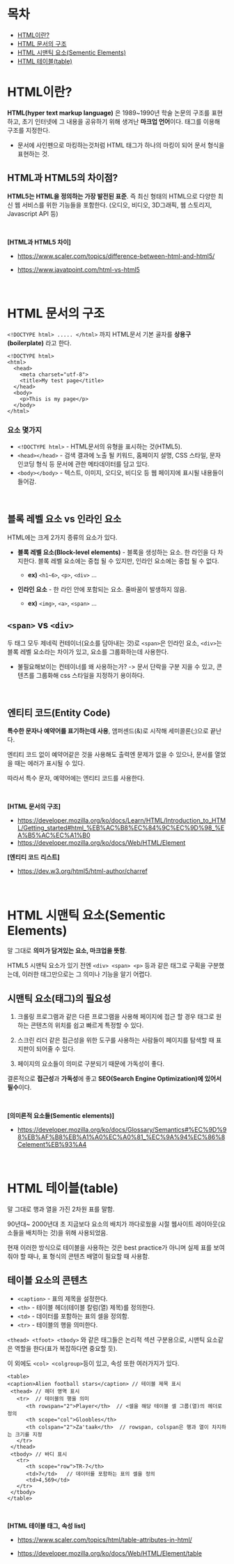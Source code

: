 # 목차
+ [HTML이란?](https://github.com/Iam-Sunghyun/TIL/edit/main/HTML/HTML%20%EA%B8%B0%EB%B3%B8.md#html%EC%9D%B4%EB%9E%80)
+ [HTML 문서의 구조](https://github.com/Iam-Sunghyun/TIL/edit/main/HTML/HTML%20%EA%B8%B0%EB%B3%B8.md#html-%EB%AC%B8%EC%84%9C%EC%9D%98-%EA%B5%AC%EC%A1%B0)
+ [HTML 시맨틱 요소(Sementic Elements)](https://github.com/Iam-Sunghyun/TIL/edit/main/HTML/HTML%20%EA%B8%B0%EB%B3%B8.md#html-%EC%8B%9C%EB%A7%A8%ED%8B%B1-%EC%9A%94%EC%86%8Csementic-elements)
+ [HTML 테이블(table)](https://github.com/Iam-Sunghyun/TIL/edit/main/HTML/HTML%20%EA%B8%B0%EB%B3%B8.md#html-%ED%85%8C%EC%9D%B4%EB%B8%94table)


# HTML이란?
**HTML(hyper text markup language)** 은 1989~1990년 학술 논문의 구조를 표현하고, 초기 인터넷에 그 내용을 공유하기 위해 생겨난 **마크업 언어**이다. 태그를 이용해 구조를 지정한다.

+ 문서에 사인펜으로 마킹하는것처럼 HTML 태그가 하나의 마킹이 되어 문서 형식을 표현하는 것.



## HTML과 HTML5의 차이점?

**HTML5는 HTML을 정의하는 가장 발전된 표준**. 즉 최신 형태의 HTML으로 다양한 최신 웹 서비스를 위한 기능들을 포함한다. (오디오, 비디오, 3D그래픽, 웹 스토리지, Javascript API 등)

<br>

**[HTML과 HTML5 차이]**

+ https://www.scaler.com/topics/difference-between-html-and-html5/

+ https://www.javatpoint.com/html-vs-html5

<br>

# HTML 문서의 구조
```<!DOCTYPE html> ..... </html>``` 까지 HTML문서 기본 골자를 **상용구(boilerplate)** 라고 한다.
```
<!DOCTYPE html>
<html>
  <head>
    <meta charset="utf-8">
    <title>My test page</title>
  </head>
  <body>
    <p>This is my page</p>
  </body>
</html>
```

### 요소 몇가지

+ ```<!DOCTYPE html>``` - HTML문서의 유형을 표시하는 것(HTML5).
+ ```<head></head>``` - 검색 결과에 노출 될 키워드, 홈페이지 설명, CSS 스타일, 문자 인코딩 형식 등 문서에 관한 메타데이터를 담고 있다.
+ ```<body></body>``` - 텍스트, 이미지, 오디오, 비디오 등 웹 페이지에 표시될 내용들이 들어감.

<br>

## 블록 레벨 요소 vs 인라인 요소

HTML에는 크게 2가지 종류의 요소가 있다.
+ **블록 레벨 요소(Block-level elements)** - 블록을 생성하는 요소. 한 라인을 다 차지한다. 블록 레벨 요소에는 중첩 될 수 있지만, 인라인 요소에는 중첩 될 수 없다.
  + **ex)** ```<h1~6>```, ```<p>```, ```<div>``` ...

+ **인라인 요소** - 한 라인 안에 포함되는 요소. 줄바꿈이 발생하지 않음.
  + **ex)** ```<img>```, ```<a>```, ```<span>``` ...


## ```<span>``` vs ```<div>```

두 태그 모두 제네릭 컨테이너(요소를 담아내는 것)로 ```<span>```은 인라인 요소, ```<div>```는 블록 레벨 요소라는 차이가 있고, 요소를 그룹화하는데 사용한다.

+ 불필요해보이는 컨테이너를 왜 사용하는가? -> 문서 단락을 구분 지을 수 있고, 콘텐츠를 그룹화해 css 스타일을 지정하기 용이하다.

<br>

## 엔티티 코드(Entity Code) 

**특수한 문자나 예약어를 표기하는데 사용**, 앰퍼센드(&)로 시작해 세미콜론(;)으로 끝난다.

엔티티 코드 없이 예약어같은 것을 사용해도 출력엔 문제가 없을 수 있으나, 문서를 열었을 때는 에러가 표시될 수 있다.

따라서 특수 문자, 예약어에는 엔티티 코드를 사용한다.

<br>

**[HTML 문서의 구조]**

+ https://developer.mozilla.org/ko/docs/Learn/HTML/Introduction_to_HTML/Getting_started#html_%EB%AC%B8%EC%84%9C%EC%9D%98_%EA%B5%AC%EC%A1%B0
+ https://developer.mozilla.org/ko/docs/Web/HTML/Element

  
**[엔티티 코드 리스트]**  
+ https://dev.w3.org/html5/html-author/charref

<br>


# HTML 시맨틱 요소(Sementic Elements)

말 그대로 **의미가 담겨있는 요소, 마크업을 뜻함**.

HTML5 시맨틱 요소가 있기 전엔 ```<div> <span> <p>``` 등과 같은 태그로  구획을 구분했는데, 이러한 태그만으로는 그 의미나 기능을 알기 어렵다.


## 시맨틱 요소(태그)의 필요성

1. 크롤링 프로그램과 같은 다른 프로그램을 사용해 페이지에 접근 할 경우 태그로 원하는 콘텐츠의 위치를 쉽고 빠르게 특정할 수 있다.

2. 스크린 리더 같은 접근성을 위한 도구를 사용하는 사람들이 페이지를 탐색할 때 표지판이 되어줄 수 있다.

3. 페이지의 요소들이 의미로 구분되기 때문에 가독성이 좋다.

결론적으로 **접근성**과 **가독성**에 좋고 **SEO(Search Engine Optimization)에 있어서 필수**이다.

<br>

**[의미론적 요소들(Sementic elements)]**
+ https://developer.mozilla.org/ko/docs/Glossary/Semantics#%EC%9D%98%EB%AF%B8%EB%A1%A0%EC%A0%81_%EC%9A%94%EC%86%8Celement%EB%93%A4

<br>


# HTML 테이블(table)

말 그대로 행과 열을 가진 2차원 표를 말함. 

90년대~ 2000년대 초 지금보다 요소의 배치가 까다로웠을 시절 웹사이트 레이아웃(요소들을 배치하는 것)을 위해 사용되었음. 

현재 이러한 방식으로 테이블을 사용하는 것은 best practice가 아니며 실제 표를 보여줘야 할 때나, 표 형식의 콘텐츠 배열이 필요할 때 사용함.


## 테이블 요소의 콘텐츠

+ ```<caption>``` - 표의 제목을 설정한다.<br>
+ ```<th>``` - 테이블 헤더(테이블 칼럼(열) 제목)를  정의한다.<br>
+ ```<td>``` - 데이터를 포함하는 표의 셀을 정의함.<br>
+ ```<tr>``` - 테이블의 행을 의미한다.<br>

```<thead> <tfoot> <tbody>``` 와 같은 태그들은 논리적 섹션 구분용으로, 시맨틱 요소같은 역할을 한다(표가 복잡하다면 중요할 듯).

 이 외에도 ```<col> <colgroup>```등이 있고, 속성 또한 여러가지가 있다.

```
<table>
<caption>Alien football stars</caption> // 테이블 제목 표시 
 <thead> // 헤더 영역 표시
   <tr>  // 테이블의 행을 의미
      <th rowspan="2">Player</th>  // <셀을 해당 테이블 셀 그룹(열)의 헤더로 정의
      <th scope="col">Gloobles</th> 
      <th colspan="2">Za'taak</th>  // rowspan, colspan은 행과 열이 차지하는 크기를 지정
   </tr>
 </thead>
 <tbody> // 바디 표시
   <tr>
      <th scope="row">TR-7</th>
      <td>7</td>   // 데이터를 포함하는 표의 셀을 정의
      <td>4,569</td>
   </tr>
 </tbody>
</table>
```

<br>


**[HTML 테이블 태그, 속성 list]**  

+ https://www.scaler.com/topics/html/table-attributes-in-html/

+ https://developer.mozilla.org/ko/docs/Web/HTML/Element/table

